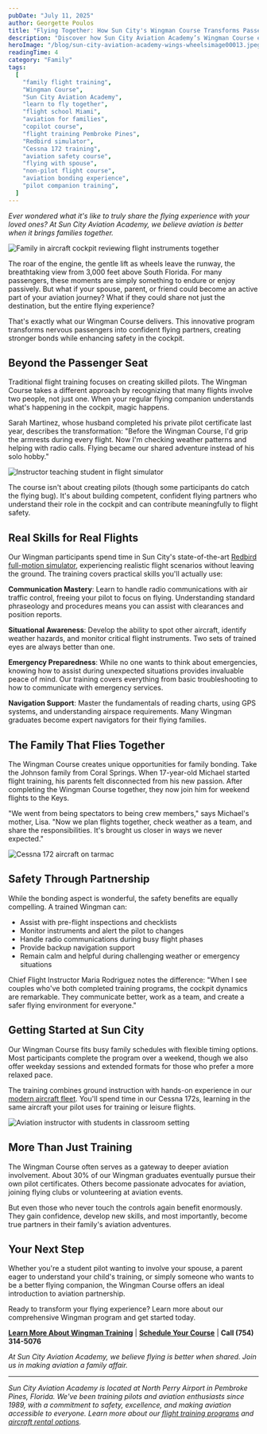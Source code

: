 ```yaml
---
pubDate: "July 11, 2025"
author: Georgette Poulos
title: "Flying Together: How Sun City's Wingman Course Transforms Passengers Into Partners"
description: "Discover how Sun City Aviation Academy’s Wingman Course empowers families to fly together by teaching non-pilots essential flight skills, boosting safety, and turning aviation into a shared adventure."
heroImage: "/blog/sun-city-aviation-academy-wings-wheelsimage00013.jpeg"
readingTime: 4
category: "Family"
tags:
  [
    "family flight training",
    "Wingman Course",
    "Sun City Aviation Academy",
    "learn to fly together",
    "flight school Miami",
    "aviation for families",
    "copilot course",
    "flight training Pembroke Pines",
    "Redbird simulator",
    "Cessna 172 training",
    "aviation safety course",
    "flying with spouse",
    "non-pilot flight course",
    "aviation bonding experience",
    "pilot companion training",
  ]
---
```


_Ever wondered what it's like to truly share the flying experience with your loved ones? At Sun City Aviation Academy, we believe aviation is better when it brings families together._

![Family in aircraft cockpit reviewing flight instruments together](/blog/DSC02738.webp)

The roar of the engine, the gentle lift as wheels leave the runway, the breathtaking view from 3,000 feet above South Florida. For many passengers, these moments are simply something to endure or enjoy passively. But what if your spouse, parent, or friend could become an active part of your aviation journey? What if they could share not just the destination, but the entire flying experience?

That's exactly what our Wingman Course delivers. This innovative program transforms nervous passengers into confident flying partners, creating stronger bonds while enhancing safety in the cockpit.

## Beyond the Passenger Seat

Traditional flight training focuses on creating skilled pilots. The Wingman Course takes a different approach by recognizing that many flights involve two people, not just one. When your regular flying companion understands what's happening in the cockpit, magic happens.

Sarah Martinez, whose husband completed his private pilot certificate last year, describes the transformation: "Before the Wingman Course, I'd grip the armrests during every flight. Now I'm checking weather patterns and helping with radio calls. Flying became our shared adventure instead of his solo hobby."

![Instructor teaching student in flight simulator](/blog/student-sim.webp)

The course isn't about creating pilots (though some participants do catch the flying bug). It's about building competent, confident flying partners who understand their role in the cockpit and can contribute meaningfully to flight safety.

## Real Skills for Real Flights

Our Wingman participants spend time in Sun City's state-of-the-art [Redbird full-motion simulator](https://suncityaviation.com/aircraft-fleet/), experiencing realistic flight scenarios without leaving the ground. The training covers practical skills you'll actually use:

**Communication Mastery**: Learn to handle radio communications with air traffic control, freeing your pilot to focus on flying. Understanding standard phraseology and procedures means you can assist with clearances and position reports.

**Situational Awareness**: Develop the ability to spot other aircraft, identify weather hazards, and monitor critical flight instruments. Two sets of trained eyes are always better than one.

**Emergency Preparedness**: While no one wants to think about emergencies, knowing how to assist during unexpected situations provides invaluable peace of mind. Our training covers everything from basic troubleshooting to how to communicate with emergency services.

**Navigation Support**: Master the fundamentals of reading charts, using GPS systems, and understanding airspace requirements. Many Wingman graduates become expert navigators for their flying families.

## The Family That Flies Together

The Wingman Course creates unique opportunities for family bonding. Take the Johnson family from Coral Springs. When 17-year-old Michael started flight training, his parents felt disconnected from his new passion. After completing the Wingman Course together, they now join him for weekend flights to the Keys.

"We went from being spectators to being crew members," says Michael's mother, Lisa. "Now we plan flights together, check weather as a team, and share the responsibilities. It's brought us closer in ways we never expected."

![Cessna 172 aircraft on tarmac](/blog/sun-city-aviation-fleet.webp)

## Safety Through Partnership

While the bonding aspect is wonderful, the safety benefits are equally compelling. A trained Wingman can:

- Assist with pre-flight inspections and checklists
- Monitor instruments and alert the pilot to changes
- Handle radio communications during busy flight phases
- Provide backup navigation support
- Remain calm and helpful during challenging weather or emergency situations

Chief Flight Instructor Maria Rodriguez notes the difference: "When I see couples who've both completed training programs, the cockpit dynamics are remarkable. They communicate better, work as a team, and create a safer flying environment for everyone."

## Getting Started at Sun City

Our Wingman Course fits busy family schedules with flexible timing options. Most participants complete the program over a weekend, though we also offer weekday sessions and extended formats for those who prefer a more relaxed pace.

The training combines ground instruction with hands-on experience in our [modern aircraft fleet](https://suncityaviation.com/aircraft-fleet/). You'll spend time in our Cessna 172s, learning in the same aircraft your pilot uses for training or leisure flights.

![Aviation instructor with students in classroom setting](/blog/Pneumatic-and-Electrical-Gyroscopes-1536x1152.jpg)

## More Than Just Training

The Wingman Course often serves as a gateway to deeper aviation involvement. About 30% of our Wingman graduates eventually pursue their own pilot certificates. Others become passionate advocates for aviation, joining flying clubs or volunteering at aviation events.

But even those who never touch the controls again benefit enormously. They gain confidence, develop new skills, and most importantly, become true partners in their family's aviation adventures.

## Your Next Step

Whether you're a student pilot wanting to involve your spouse, a parent eager to understand your child's training, or simply someone who wants to be a better flying companion, the Wingman Course offers an ideal introduction to aviation partnership.

Ready to transform your flying experience? Learn more about our comprehensive Wingman program and get started today.

**[Learn More About Wingman Training](https://suncityaviation.com/wingman-family-member-training/)** | **[Schedule Your Course](https://suncityaviation.com/contact/)** | **Call (754) 314-5076**

_At Sun City Aviation Academy, we believe flying is better when shared. Join us in making aviation a family affair._

---

_Sun City Aviation Academy is located at North Perry Airport in Pembroke Pines, Florida. We've been training pilots and aviation enthusiasts since 1989, with a commitment to safety, excellence, and making aviation accessible to everyone. Learn more about our [flight training programs](https://suncityaviation.com/flight-training/) and [aircraft rental options](https://suncityaviation.com/aircraft-rental/)._
